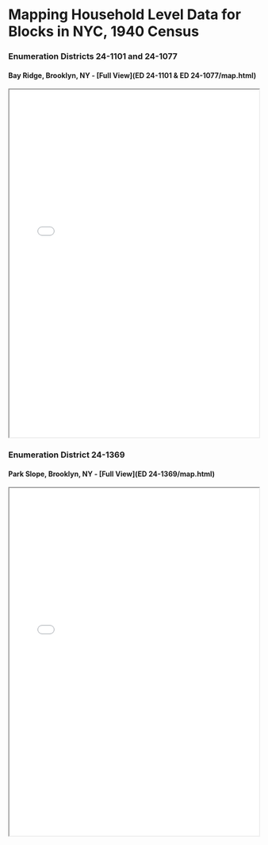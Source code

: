 # Mapping Household Level Data for Blocks in NYC, 1940 Census

### Enumeration Districts 24-1101 and 24-1077
#### Bay Ridge, Brooklyn, NY - [Full View](ED 24-1101 & ED 24-1077/map.html)

<iframe
  src="ED 24-1101 & ED 24-1077/map.html" height="700" width="100%"
></iframe>



### Enumeration District 24-1369
#### Park Slope, Brooklyn, NY - [Full View](ED 24-1369/map.html)


<iframe
  src="ED 24-1369/map.html" height="700" width="100%"
></iframe>
